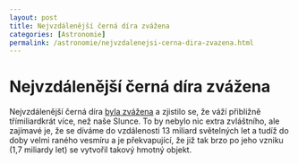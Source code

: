```yaml
---
layout: post
title: Nejvzdálenější černá díra zvážena
categories: [Astronomie]
permalink: /astronomie/nejvzdalenejsi-cerna-dira-zvazena.html
---
```

# Nejvzdálenější černá díra zvážena

Nejvzdálenější černá díra [byla zvážena](http://news.bbc.co.uk/1/hi/sci/tech/2868149.stm) a zjistilo se, že váží přibližně třímiliardkrát více, než naše Slunce. To by nebylo nic extra zvláštního, ale zajímavé je, že se díváme do vzdálenosti 13 miliard světelných let a tudíž do doby velmi raného vesmíru a je překvapující, že již tak brzo po jeho vzniku (1,7 miliardy let) se vytvořil takový hmotný objekt.

